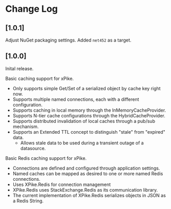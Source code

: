 # Change Log

## [1.0.1]

Adjust NuGet packaging settings.
Added `net452` as a target.

## [1.0.0]

Inital release.

Basic caching support for xPike.

- Only supports simple Get/Set of a serialized object by cache key right now.
- Supports multiple named connections, each with a different configuration.
- Supports caching in local memory through the InMemoryCacheProvider.
- Supports N-tier cache configurations through the HybridCacheProvider.
- Supports distributed invalidation of local caches through a pub/sub mechanism.
- Supports an Extended TTL concept to distinguish "stale" from "expired" data.
    - Allows stale data to be used during a transient outage of a datasource.

Basic Redis caching support for xPike.

- Connections are defined and configured through application settings.
- Named caches can be mapped as desired to one or more named Redis connections.
- Uses XPike.Redis for connection management
- XPike.Redis uses StackExchange.Redis as its communication library.
- The current implementation of XPike.Redis serializes objects in JSON as a Redis String.
 